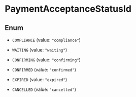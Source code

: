 

# PaymentAcceptanceStatusId

## Enum


* `COMPLIANCE` (value: `"compliance"`)

* `WAITING` (value: `"waiting"`)

* `CONFIRMING` (value: `"confirming"`)

* `CONFIRMED` (value: `"confirmed"`)

* `EXPIRED` (value: `"expired"`)

* `CANCELLED` (value: `"cancelled"`)



